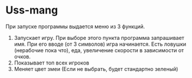 # Uss-mang

При запуске программы выдается меню из 3 функций.
1. Запускает игру. При выборе этого пункта программа запрашивает имя. При его вводе (от 3 символов) игра начинается. Есть ловушки (нерабочие пока что), еда, увеличение скорости в зависимости от очков.
2. Показывает топ всех игроков
3. Меняет цвет змеи (Если не выбрать, будет стандартно зеленый)
